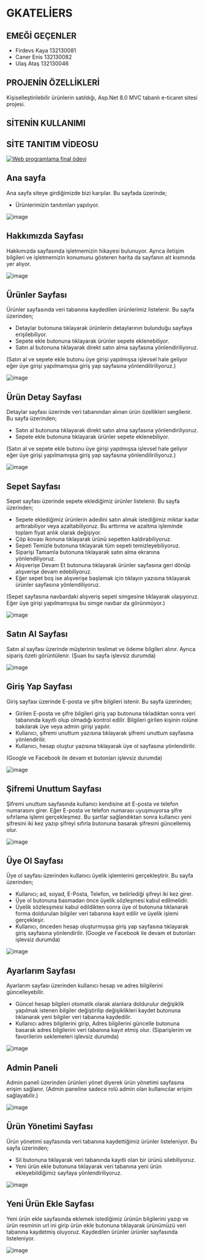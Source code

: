 # GKATELİERS
## EMEĞİ GEÇENLER 
- Firdevs Kaya 132130081
- Caner Enis 132130082
- Ulaş Ataş 132130046

## PROJENİN ÖZELLİKLERİ
Kişiselleştirilebilir ürünlerin satıldığı, Asp.Net 8.0 MVC tabanlı e-ticaret sitesi projesi.

## SİTENİN KULLANIMI 

## SİTE TANITIM VİDEOSU
[![Web programlama final ödevi](https://img.youtube.com/vi/4K45Yu2FrqY/0.jpg)](https://youtu.be/4K45Yu2FrqY)

## Ana sayfa
Ana sayfa siteye girdiğimizde bizi karşılar. Bu sayfada üzerinde;
- Ürünlerimizin tanıtımları yapılıyor.

![image](https://github.com/user-attachments/assets/aca3474e-435d-4a33-9122-741ef2dbb204)

## Hakkımızda Sayfası
Hakkımızda sayfasında işletmemizin hikayesi bulunuyor. Ayrıca iletişim bilgileri ve işletmemizin konumunu gösteren harita da sayfanın alt kısmında yer alıyor.

![image](https://github.com/user-attachments/assets/d7662ec5-e250-4026-b0d2-8640ef017eae)

## Ürünler Sayfası
Ürünler sayfasında veri tabanına kaydedilen ürünlerimiz listelenir. Bu sayfa üzerinden;
- Detaylar butonuna tıklayarak ürünlerin detaylarının bulunduğu sayfaya erişilebiliyor.
- Sepete ekle butonuna tıklayarak ürünler sepete eklenebiliyor.
- Satın al butonuna tıklayarak direkt satın alma sayfasına yönlendiriliyoruz.

(Satın al ve sepete ekle butonu üye girişi yapılmışsa işlevsel hale geliyor eğer üye girişi yapılmamışsa giriş yap sayfasına yönlendiliriliyoruz.)

![image](https://github.com/user-attachments/assets/50e93f6c-b6d5-459d-a520-cf2e43499d72)

## Ürün Detay Sayfası
Detaylar sayfası üzerinde veri tabanından alınan ürün özellikleri sergilenir. Bu sayfa üzerinden;
- Satın al butonuna tıklayarak direkt satın alma sayfasına yönlendiriliyoruz.
- Sepete ekle butonuna tıklayarak ürünler sepete eklenebiliyor.

(Satın al ve sepete ekle butonu üye girişi yapılmışsa işlevsel hale geliyor eğer üye girişi yapılmamışsa giriş yap sayfasına yönlendiliriliyoruz.)

![image](https://github.com/user-attachments/assets/b61f419f-cb76-4e93-b487-ab863aaa538f)

## Sepet Sayfası
Sepet sayfası üzerinde sepete eklediğimiz ürünler listelenir. Bu sayfa üzerinden;
- Sepete eklediğimiz ürünlerin adedini satın almak istediğimiz miktar kadar arttırabiliyor veya azaltabiliyoruz. Bu arttırma ve azaltma işleminde toplam fiyat anlık olarak değişiyor.
- Çöp kovası ikonuna tıklayarak ürünü sepetten kaldırabiliyoruz.
- Sepeti Temizle butonuna tıklayarak tüm sepeti temizleyebiliyoruz.
- Siparişi Tamamla butonuna tıklayarak satın alma ekranına yönlendiliyoruz.
- Alışverişe Devam Et butonuna tıklayarak ürünler sayfasına geri dönüp alışverişe devam edebiliyoruz.
- Eğer sepet boş ise alışverişe başlamak için tıklayın yazısına tıklayarak ürünler sayfasına yönlendiliyoruz.

(Sepet sayfasına navbardaki alışveriş sepeti simgesine tıklayarak ulaşıyoruz. Eğer üye girişi yapılmamışsa bu simge navbar da görünmüyor.)

![image](https://github.com/user-attachments/assets/11713c12-9d2f-41d2-9924-4e8ea25ec467)

## Satın Al Sayfası
Satın al sayfası üzerinde müşterinin teslimat ve ödeme bilgileri alınır. Ayrıca sipariş özeti görüntülenir. 
(Şuan bu sayfa işlevsiz durumda)

![image](https://github.com/user-attachments/assets/23fa1906-51d1-421e-b65a-97b8d3353c6c)

## Giriş Yap Sayfası
Giriş sayfası üzerinde E-posta ve şifre bilgileri istenir. Bu sayfa üzerinden;
- Girilen E-posta ve şifre bilgileri giriş yap butonuna tıkladıktan sonra veri tabanında kayıtlı olup olmadığı kontrol edilir. Bilgileri girilen kişinin rolüne bakılarak üye veya admin girişi yapılır.
- Kullanıcı, şifremi unuttum yazısına tıklayarak şifremi unuttum sayfasına yönlendirilir.
- Kullanıcı, hesap oluştur yazısına tıklayarak üye ol sayfasına yönlendirilir.

(Google ve Facebook ile devam et butonları işlevsiz durumda)

![image](https://github.com/user-attachments/assets/a8872462-1711-404b-982c-9d3fa66c997d)

## Şifremi Unuttum Sayfası
Şifremi unuttum sayfasında kullanıcı kendisine ait E-posta ve telefon numarasını girer. Eğer E-posta ve telefon numarası uyuşmuyorsa şifre sıfırlama işlemi gerçekleşmez. Bu şartlar sağlandıktan sonra kullanıcı yeni şifresini iki kez yazıp şifreyi sıfırla butonuna basarak şifresini güncellemiş olur. 

![image](https://github.com/user-attachments/assets/f9ecbf81-2050-4e11-8cbd-4d6941b025ee)

## Üye Ol Sayfası
Üye ol sayfası üzerinden kullanıcı üyelik işlemlerini gerçekleştirir. Bu sayfa üzerinden;
- Kullanıcı; ad, soyad, E-Posta, Telefon, ve belirlediği şifreyi iki kez girer.
- Üye ol butonuna basmadan önce üyelik sözleşmesi kabul edilmelidir.
- Üyelik sözlesşmesi kabul edildikten sonra üye ol butonuna tıklanarak forma doldurulan bilgiler veri tabanına kayıt edilir ve üyelik işlemi gerçekleşir.
- Kullanıcı, önceden hesap oluşturmuşsa giriş yap sayfasına tıklayarak giriş sayfasına yönlendirilir.
(Google ve Facebook ile devam et butonları işlevsiz durumda)

![image](https://github.com/user-attachments/assets/21d41885-4b5e-4daa-814e-ebd0942bb273)

## Ayarlarım Sayfası
Ayarlarım sayfası üzerinden kullanıcı hesap ve adres bilgilerini güncelleyebilir.
- Güncel hesap bilgileri otomatik olarak alanlara doldurulur değişiklik yapılmak istenen bilgiler değiştirilip değişiklikleri kaydet butonuna tıklanarak yeni bilgiler veri tabanına kaydedilir.
- Kullanıcı adres bilgilerini girip, Adres bilgilerini güncelle butonuna basarak adres bilgilerini veri tabanına kayıt etmiş olur.
(Siparişlerim ve favorilerim seklemeleri işlevsiz durumda)

![image](https://github.com/user-attachments/assets/87f52c9a-5909-488b-8dd6-cee35d2db0d0)

## Admin Paneli
Admin paneli üzerinden ürünleri yönet diyerek ürün yönetimi sayfasına erişim sağlanır.
(Admin paneline sadece rolü admin olan kullanıcılar erişim sağlayabilir.)

![image](https://github.com/user-attachments/assets/ec426673-0459-42a9-8105-a366fc14f26d)

## Ürün Yönetimi Sayfası
Ürün yönetimi sayfasında veri tabanına kaydettiğimiz ürünler listeleniyor. Bu sayfa üzerinden;
- Sil butonuna tıklayarak veri tabanında kayıtlı olan bir ürünü silebiliyoruz.
- Yeni ürün ekle butonuna tıklayarak veri tabanına yeni ürün ekleyebildiğimiz sayfaya yönlendiriliyoruz. 

![image](https://github.com/user-attachments/assets/57cc2f90-04b7-472e-8c08-cdc4dfc6a732)

## Yeni Ürün Ekle Sayfası
Yeni ürün ekle sayfasında eklemek istediğimiz ürünün bilgilerini yazıp ve ürün resminin url ini girip ürün ekle butonuna tıklayarak ürünümüzü veri tabanına kaydetmiş oluyoruz. Kaydedilen ürünler ürünler sayfasında listeleniyor.

![image](https://github.com/user-attachments/assets/0e063993-cc23-4d8c-b46f-44c083603f73)




